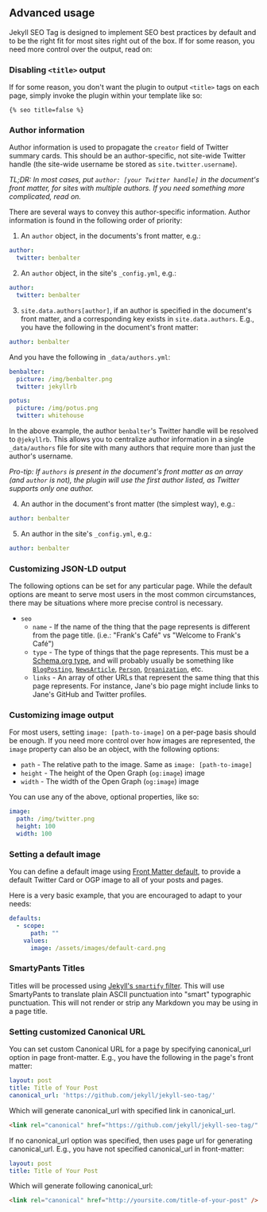 ## Advanced usage

Jekyll SEO Tag is designed to implement SEO best practices by default and to be the right fit for most sites right out of the box. If for some reason, you need more control over the output, read on:

### Disabling `<title>` output

If for some reason, you don't want the plugin to output `<title>` tags on each page, simply invoke the plugin within your template like so:

```
{% seo title=false %}
```

### Author information

Author information is used to propagate the `creator` field of Twitter summary cards. This should be an author-specific, not site-wide Twitter handle (the site-wide username be stored as `site.twitter.username`).

*TL;DR: In most cases, put `author: [your Twitter handle]` in the document's front matter, for sites with multiple authors. If you need something more complicated, read on.*

There are several ways to convey this author-specific information. Author information is found in the following order of priority:

1. An `author` object, in the documents's front matter, e.g.:

  ```yml
  author:
    twitter: benbalter
  ```

2. An `author` object, in the site's `_config.yml`, e.g.:

  ```yml
  author:
    twitter: benbalter
  ```

3. `site.data.authors[author]`, if an author is specified in the document's front matter, and a corresponding key exists in `site.data.authors`. E.g., you have the following in the document's front matter:

  ```yml
  author: benbalter
  ```

  And you have the following in `_data/authors.yml`:

  ```yml
  benbalter:
    picture: /img/benbalter.png
    twitter: jekyllrb

  potus:
    picture: /img/potus.png
    twitter: whitehouse
  ```

  In the above example, the author `benbalter`'s Twitter handle will be resolved to `@jekyllrb`. This allows you to centralize author information in a single `_data/authors` file for site with many authors that require more than just the author's username.

  *Pro-tip: If `authors` is present in the document's front matter as an array (and `author` is not), the plugin will use the first author listed, as Twitter supports only one author.*

4. An author in the document's front matter (the simplest way), e.g.:

  ```yml
  author: benbalter
  ```

5. An author in the site's `_config.yml`, e.g.:

  ```yml
  author: benbalter
  ```

### Customizing JSON-LD output

The following options can be set for any particular page. While the default options are meant to serve most users in the most common circumstances, there may be situations where more precise control is necessary.

* `seo`
  * `name` - If the name of the thing that the page represents is different from the page title. (i.e.: "Frank's Café" vs "Welcome to Frank's Café")
  * `type` - The type of things that the page represents. This must be a [Schema.org type](http://schema.org/docs/schemas.html), and will probably usually be something like [`BlogPosting`](http://schema.org/BlogPosting), [`NewsArticle`](http://schema.org/NewsArticle), [`Person`](http://schema.org/Person), [`Organization`](http://schema.org/Organization), etc.
  * `links` - An array of other URLs that represent the same thing that this page represents. For instance, Jane's bio page might include links to Jane's GitHub and Twitter profiles.

### Customizing image output

For most users, setting `image: [path-to-image]` on a per-page basis should be enough. If you need more control over how images are represented, the `image` property can also be an object, with the following options:

* `path` - The relative path to the image. Same as `image: [path-to-image]`
* `height` - The height of the Open Graph (`og:image`) image
* `width` - The width of the Open Graph (`og:image`) image

You can use any of the above, optional properties, like so:

```yml
image:
  path: /img/twitter.png
  height: 100
  width: 100
```

### Setting a default image

You can define a default image using [Front Matter default](https://jekyllrb.com/docs/configuration/#front-matter-defaults), to provide a default Twitter Card or OGP image to all of your posts and pages.

Here is a very basic example, that you are encouraged to adapt to your needs:

```yml
defaults:
  - scope:
      path: ""
    values:
      image: /assets/images/default-card.png
```

### SmartyPants Titles

Titles will be processed using [Jekyll's `smartify` filter](https://jekyllrb.com/docs/templates/). This will use SmartyPants to translate plain ASCII punctuation into "smart" typographic punctuation. This will not render or strip any Markdown you may be using in a page title.

### Setting customized Canonical URL

You can set custom Canonical URL for a page by specifying canonical_url option in page front-matter.
E.g., you have the following in the page's front matter:
```yml
layout: post
title: Title of Your Post
canonical_url: 'https://github.com/jekyll/jekyll-seo-tag/'
```

Which will generate canonical_url with specified link in canonical_url.
```html
<link rel="canonical" href="https://github.com/jekyll/jekyll-seo-tag/" />
```

If no canonical_url option was specified, then uses page url for generating canonical_url.
E.g., you have not specified canonical_url in front-matter:
```yml
layout: post
title: Title of Your Post
```

Which will generate following canonical_url:
```html
<link rel="canonical" href="http://yoursite.com/title-of-your-post" />
```
